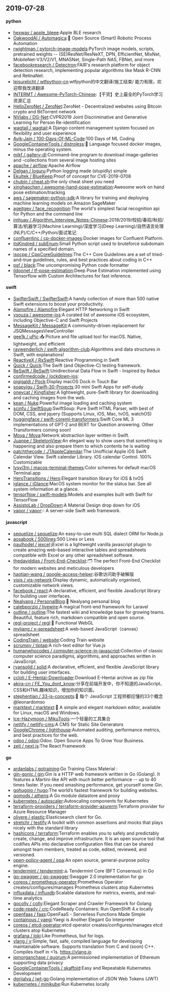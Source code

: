 ## 2019-07-28

#### python
* [hexway / apple_bleee](https://github.com/hexway/apple_bleee):Apple BLE research
* [OakwoodAI / Automagica](https://github.com/OakwoodAI/Automagica):🤖
Open Source (Smart) Robotic Process Automation
* [rwightman / pytorch-image-models](https://github.com/rwightman/pytorch-image-models):PyTorch image models, scripts, pretrained weights -- (SE)ResNet/ResNeXT, DPN, EfficientNet, MixNet, MobileNet-V3/V2/V1, MNASNet, Single-Path NAS, FBNet, and more
* [facebookresearch / Detectron](https://github.com/facebookresearch/Detectron):FAIR's research platform for object detection research, implementing popular algorithms like Mask R-CNN and RetinaNet.
* [leisurelicht / wtfpython-cn](https://github.com/leisurelicht/wtfpython-cn):wtfpython的中文翻译/施工结束/ 能力有限，欢迎帮我改进翻译
* [INTERMT / Awesome-PyTorch-Chinese](https://github.com/INTERMT/Awesome-PyTorch-Chinese):【干货】史上最全的PyTorch学习资源汇总
* [HelloZeroNet / ZeroNet](https://github.com/HelloZeroNet/ZeroNet):ZeroNet - Decentralized websites using Bitcoin crypto and BitTorrent network
* [NVlabs / DG-Net](https://github.com/NVlabs/DG-Net):CVPR2019 Joint Discriminative and Generative Learning for Person Re-identification
* [wagtail / wagtail](https://github.com/wagtail/wagtail):A Django content management system focused on flexibility and user experience
* [Avik-Jain / 100-Days-Of-ML-Code](https://github.com/Avik-Jain/100-Days-Of-ML-Code):100 Days of ML Coding
* [GoogleContainerTools / distroless](https://github.com/GoogleContainerTools/distroless):🥑
Language focused docker images, minus the operating system.
* [mikf / gallery-dl](https://github.com/mikf/gallery-dl):Command-line program to download image-galleries and -collections from several image hosting sites
* [apache / airflow](https://github.com/apache/airflow):Apache Airflow
* [Delgan / loguru](https://github.com/Delgan/loguru):Python logging made (stupidly) simple
* [Ekultek / BlueKeep](https://github.com/Ekultek/BlueKeep):Proof of concept for CVE-2019-0708
* [chubin / cheat.sh](https://github.com/chubin/cheat.sh):the only cheat sheet you need
* [xinghaochen / awesome-hand-pose-estimation](https://github.com/xinghaochen/awesome-hand-pose-estimation):Awesome work on hand pose estimation/tracking
* [aws / sagemaker-python-sdk](https://github.com/aws/sagemaker-python-sdk):A library for training and deploying machine learning models on Amazon SageMaker
* [ageitgey / face_recognition](https://github.com/ageitgey/face_recognition):The world's simplest facial recognition api for Python and the command line
* [imhuay / Algorithm_Interview_Notes-Chinese](https://github.com/imhuay/Algorithm_Interview_Notes-Chinese):2018/2019/校招/春招/秋招/算法/机器学习(Machine Learning)/深度学习(Deep Learning)/自然语言处理(NLP)/C/C++/Python/面试笔记
* [confluentinc / cp-docker-images](https://github.com/confluentinc/cp-docker-images):Docker images for Confluent Platform.
* [itsKindred / subEnum](https://github.com/itsKindred/subEnum):Small Python script used to bruteforce subdomain names of a specified domain.
* [isocpp / CppCoreGuidelines](https://github.com/isocpp/CppCoreGuidelines):The C++ Core Guidelines are a set of tried-and-true guidelines, rules, and best practices about coding in C++
* [psf / black](https://github.com/psf/black):The uncompromising Python code formatter
* [ildoonet / tf-pose-estimation](https://github.com/ildoonet/tf-pose-estimation):Deep Pose Estimation implemented using Tensorflow with Custom Architectures for fast inference.

#### swift
* [SwifterSwift / SwifterSwift](https://github.com/SwifterSwift/SwifterSwift):A handy collection of more than 500 native Swift extensions to boost your productivity.
* [Alamofire / Alamofire](https://github.com/Alamofire/Alamofire):Elegant HTTP Networking in Swift
* [vsouza / awesome-ios](https://github.com/vsouza/awesome-ios):A curated list of awesome iOS ecosystem, including Objective-C and Swift Projects
* [MessageKit / MessageKit](https://github.com/MessageKit/MessageKit):A community-driven replacement for JSQMessagesViewController
* [gee1k / uPic](https://github.com/gee1k/uPic):📤
Picture and file upload tool for macOS. Native, lightweight, and efficient
* [raywenderlich / swift-algorithm-club](https://github.com/raywenderlich/swift-algorithm-club):Algorithms and data structures in Swift, with explanations!
* [ReactiveX / RxSwift](https://github.com/ReactiveX/RxSwift):Reactive Programming in Swift
* [Quick / Quick](https://github.com/Quick/Quick):The Swift (and Objective-C) testing framework.
* [ReSwift / ReSwift](https://github.com/ReSwift/ReSwift):Unidirectional Data Flow in Swift - Inspired by Redux
* [confirmedcode / lockdown-ios](https://github.com/confirmedcode/lockdown-ios):
* [pigigaldi / Pock](https://github.com/pigigaldi/Pock):Display macOS Dock in Touch Bar
* [soapyigu / Swift-30-Projects](https://github.com/soapyigu/Swift-30-Projects):30 mini Swift Apps for self-study
* [onevcat / Kingfisher](https://github.com/onevcat/Kingfisher):A lightweight, pure-Swift library for downloading and caching images from the web.
* [kean / Nuke](https://github.com/kean/Nuke):Powerful image loading and caching system
* [scinfu / SwiftSoup](https://github.com/scinfu/SwiftSoup):SwiftSoup: Pure Swift HTML Parser, with best of DOM, CSS, and jquery (Supports Linux, iOS, Mac, tvOS, watchOS)
* [huggingface / swift-coreml-transformers](https://github.com/huggingface/swift-coreml-transformers):Swift Core ML 3 implementations of GPT-2 and BERT for Question answering. Other Transformers coming soon!
* [Moya / Moya](https://github.com/Moya/Moya):Network abstraction layer written in Swift.
* [Juanpe / SkeletonView](https://github.com/Juanpe/SkeletonView):An elegant way to show users that something is happening and also prepare them to which contents he is waiting
* [patchthecode / JTAppleCalendar](https://github.com/patchthecode/JTAppleCalendar):The Unofficial Apple iOS Swift Calendar View. Swift calendar Library. iOS calendar Control. 100% Customizable
* [lysyi3m / macos-terminal-themes](https://github.com/lysyi3m/macos-terminal-themes):Color schemes for default macOS Terminal.app
* [HeroTransitions / Hero](https://github.com/HeroTransitions/Hero):Elegant transition library for iOS & tvOS
* [iglance / iGlance](https://github.com/iglance/iGlance):MacOS system monitor for the status bar. See all system information at a glance.
* [tensorflow / swift-models](https://github.com/tensorflow/swift-models):Models and examples built with Swift for TensorFlow
* [AssistoLab / DropDown](https://github.com/AssistoLab/DropDown):A Material Design drop down for iOS
* [vapor / vapor](https://github.com/vapor/vapor):💧
A server-side Swift web framework.

#### javascript
* [sequelize / sequelize](https://github.com/sequelize/sequelize):An easy-to-use multi SQL dialect ORM for Node.js
* [aosabook / 500lines](https://github.com/aosabook/500lines):500 Lines or Less
* [paulhodel / jexcel](https://github.com/paulhodel/jexcel):jExcel is a lightweight vanilla javascript plugin to create amazing web-based interactive tables and spreadsheets compatible with Excel or any other spreadsheet software.
* [thedaviddias / Front-End-Checklist](https://github.com/thedaviddias/Front-End-Checklist):🗂
The perfect Front-End Checklist for modern websites and meticulous developers
* [haotian-wang / google-access-helper](https://github.com/haotian-wang/google-access-helper):谷歌访问助手破解版
* [visjs / vis-network](https://github.com/visjs/vis-network):Display dynamic, automatically organised, customizable network views.
* [facebook / react](https://github.com/facebook/react):A declarative, efficient, and flexible JavaScript library for building user interfaces.
* [Nealyang / PersonalBlog](https://github.com/Nealyang/PersonalBlog):📝
Nealyang personal blog
* [calebporzio / livewire](https://github.com/calebporzio/livewire):A magical front-end framework for Laravel
* [outline / outline](https://github.com/outline/outline):The fastest wiki and knowledge base for growing teams. Beautiful, feature rich, markdown compatible and open source.
* [regl-project / regl](https://github.com/regl-project/regl):👑
Functional WebGL
* [myliang / x-spreadsheet](https://github.com/myliang/x-spreadsheet):A web-based JavaScript（canvas） spreadsheet
* [CodingTrain / website](https://github.com/CodingTrain/website):Coding Train website
* [scrumpy / tiptap](https://github.com/scrumpy/tiptap):A rich-text editor for Vue.js
* [humanwhocodes / computer-science-in-javascript](https://github.com/humanwhocodes/computer-science-in-javascript):Collection of classic computer science paradigms, algorithms, and approaches written in JavaScript.
* [ryansolid / solid](https://github.com/ryansolid/solid):A declarative, efficient, and flexible JavaScript library for building user interfaces.
* [ccloli / E-Hentai-Downloader](https://github.com/ccloli/E-Hentai-Downloader):Download E-Hentai archive as zip file
* [akira-cn / FE_You_dont_know](https://github.com/akira-cn/FE_You_dont_know):分享在前端开发中，你不知道的JavaScript、CSS和HTML趣味知识，增加你的知识面。
* [stephentian / 33-js-concepts](https://github.com/stephentian/33-js-concepts):📜
每个 JavaScript 工程师都应懂的33个概念 @leonardomso
* [marktext / marktext](https://github.com/marktext/marktext):📝
A simple and elegant markdown editor, available for Linux, macOS and Windows.
* [Ice-Hazymoon / MikuTools](https://github.com/Ice-Hazymoon/MikuTools):一个轻量的工具集合
* [netlify / netlify-cms](https://github.com/netlify/netlify-cms):A CMS for Static Site Generators
* [GoogleChrome / lighthouse](https://github.com/GoogleChrome/lighthouse):Automated auditing, performance metrics, and best practices for the web.
* [odoo / odoo](https://github.com/odoo/odoo):Odoo. Open Source Apps To Grow Your Business.
* [zeit / next.js](https://github.com/zeit/next.js):The React Framework

#### go
* [ardanlabs / gotraining](https://github.com/ardanlabs/gotraining):Go Training Class Material :
* [gin-gonic / gin](https://github.com/gin-gonic/gin):Gin is a HTTP web framework written in Go (Golang). It features a Martini-like API with much better performance -- up to 40 times faster. If you need smashing performance, get yourself some Gin.
* [gohugoio / hugo](https://github.com/gohugoio/hugo):The world’s fastest framework for building websites.
* [gomods / athens](https://github.com/gomods/athens):A Go module datastore and proxy
* [kubernetes / autoscaler](https://github.com/kubernetes/autoscaler):Autoscaling components for Kubernetes
* [terraform-providers / terraform-provider-azurerm](https://github.com/terraform-providers/terraform-provider-azurerm):Terraform provider for Azure Resource Manager
* [olivere / elastic](https://github.com/olivere/elastic):Elasticsearch client for Go.
* [stretchr / testify](https://github.com/stretchr/testify):A toolkit with common assertions and mocks that plays nicely with the standard library
* [hashicorp / terraform](https://github.com/hashicorp/terraform):Terraform enables you to safely and predictably create, change, and improve infrastructure. It is an open source tool that codifies APIs into declarative configuration files that can be shared amongst team members, treated as code, edited, reviewed, and versioned.
* [open-policy-agent / opa](https://github.com/open-policy-agent/opa):An open source, general-purpose policy engine.
* [tendermint / tendermint](https://github.com/tendermint/tendermint):⟁ Tendermint Core (BFT Consensus) in Go
* [go-swagger / go-swagger](https://github.com/go-swagger/go-swagger):Swagger 2.0 implementation for go
* [coreos / prometheus-operator](https://github.com/coreos/prometheus-operator):Prometheus Operator creates/configures/manages Prometheus clusters atop Kubernetes
* [influxdata / influxdb](https://github.com/influxdata/influxdb):Scalable datastore for metrics, events, and real-time analytics
* [gocolly / colly](https://github.com/gocolly/colly):Elegant Scraper and Crawler Framework for Golang
* [code-ready / crc](https://github.com/code-ready/crc):CodeReady Containers: Run OpenShift 4.x locally
* [openfaas / faas](https://github.com/openfaas/faas):OpenFaaS - Serverless Functions Made Simple
* [containous / yaegi](https://github.com/containous/yaegi):Yaegi is Another Elegant Go Interpreter
* [coreos / etcd-operator](https://github.com/coreos/etcd-operator):etcd operator creates/configures/manages etcd clusters atop Kubernetes
* [grafana / loki](https://github.com/grafana/loki):Like Prometheus, but for logs.
* [vlang / v](https://github.com/vlang/v):Simple, fast, safe, compiled language for developing maintainable software. Supports translation from C and (soon) C++. Compiles itself in <1s. https://vlang.io
* [jpmorganchase / quorum](https://github.com/jpmorganchase/quorum):A permissioned implementation of Ethereum supporting data privacy
* [GoogleContainerTools / skaffold](https://github.com/GoogleContainerTools/skaffold):Easy and Repeatable Kubernetes Development
* [dgrijalva / jwt-go](https://github.com/dgrijalva/jwt-go):Golang implementation of JSON Web Tokens (JWT)
* [kubernetes / minikube](https://github.com/kubernetes/minikube):Run Kubernetes locally
